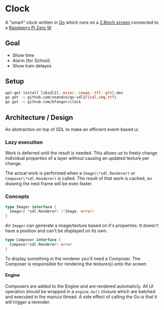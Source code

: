 # Clock

A "smart" clock written in [Go](https://golang.org) which runs on a [2.8inch screen](https://www.waveshare.com/2.8inch-RPi-LCD-A.htm) connected to a [Raspberry Pi Zero W](https://www.raspberrypi.org/)

## Goal

- Show time
- Alarm (for School)
- Show train delayes

## Setup

```sh
apt-get install libsdl2{,-mixer,-image,-ttf,-gfx}-dev
go get -v github.com/veandco/go-sdl2/{sdl,img,ttf}
go get -v github.com/bfanger/clock
```

## Architecture / Design

An abstraction on top of SDL to make an efficient event-based ui.

### Lazy execution

Work is deferred until the result is needed. This allows us to freely change individual properties of a layer without causing an updated texture per change.

The actual work is performed when a `Image(\*sdl.Renderer)` or `Compose(\*sdl.Renderer)` is called.
The result of that work is cached, so drawing the next frame will be even faster.

### Concepts

```go
type Imager interface {
  Image(r *sdl.Renderer) (*Image, error)
}
```

An `Imager` can generate a image/texture based on it's properties.
It doesn't have a position and can't be displayed on its own.

```go
type Composer interface {
  Compose(*sdl.Renderer) error
}
```

To display something in the renderer you'll need a Composer.
The Composer is responsible for rendering the texture(s) onto the screen

#### Engine

Composers are added to the Engine and are rendered automaticly.
All UI operation should be wrapped in a `engine.Go()` closure which are batched and executed in the main/ui thread.
A side effect of calling the Go is that it will trigger a rerender.
